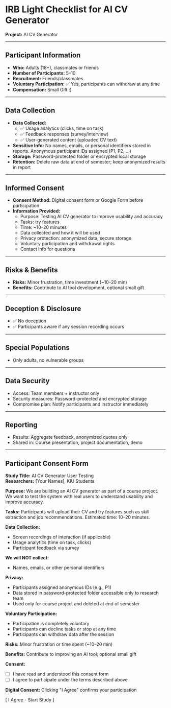 # IRB Light Checklist for AI CV Generator

**Project:** AI CV Generator  

---

## Participant Information
- **Who:** Adults (18+), classmates or friends  
- **Number of Participants:** 5–10  
- **Recruitment:** Friends/classmates
- **Voluntary Participation:** ✅ Yes, participants can withdraw at any time  
- **Compensation:** Small Gift :) 

---

## Data Collection
- **Data Collected:**  
  - ✅ Usage analytics (clicks, time on task)  
  - ✅ Feedback responses (survey/interview)  
  - ✅ User-generated content (uploaded CV text)
- **Sensitive Info:** No names, emails, or personal identifiers stored in reports. Anonymous participant IDs assigned (P1, P2, …)  
- **Storage:** Password-protected folder or encrypted local storage  
- **Retention:** Delete raw data at end of semester; keep anonymized results in report

---

## Informed Consent
- **Consent Method:** Digital consent form or Google Form before participation  
- **Information Provided:**  
  - Purpose: Testing AI CV generator to improve usability and accuracy  
  - Tasks: try features
  - Time: ~10–20 minutes  
  - Data collected and how it will be used  
  - Privacy protection: anonymized data, secure storage  
  - Voluntary participation and withdrawal rights  
  - Contact info for questions

---

## Risks & Benefits
- **Risks:** Minor frustration, time investment (~10–20 min)  
- **Benefits:** Contribute to AI tool development, optional small gift

---

## Deception & Disclosure
- ✅ No deception  
- ✅ Participants aware if any session recording occurs

---

## Special Populations
- Only adults, no vulnerable groups

---

## Data Security
- Access: Team members + instructor only  
- Security measures: Password-protected and encrypted storage  
- Compromise plan: Notify participants and instructor immediately

---

## Reporting
- Results: Aggregate feedback, anonymized quotes only  
- Shared in: Course presentation, project documentation, demo

---

## Participant Consent Form

**Study Title:** AI CV Generator User Testing  
**Researchers:** [Your Names], KIU Students  

**Purpose:** We are building an AI CV generator as part of a course project. We want to test the system with real users to understand usability and improve accuracy.  

**Tasks:** Participants will upload their CV and try features such as skill extraction and job recommendations. Estimated time: 10–20 minutes.  

**Data Collection:**  
- Screen recordings of interaction (if applicable)  
- Usage analytics (time on task, clicks)  
- Participant feedback via survey  

**We will NOT collect:**  
- Names, emails, or other personal identifiers  

**Privacy:**  
- Participants assigned anonymous IDs (e.g., P1)  
- Data stored in password-protected folder accessible only to research team  
- Used only for course project and deleted at end of semester  

**Voluntary Participation:**  
- Participation is completely voluntary  
- Participants can decline tasks or stop at any time  
- Participants can withdraw data after the session  

**Risks:** Minor frustration or time spent (~10–20 min)  

**Benefits:** Contribute to improving an AI tool; optional small gift  

**Consent:**  
- [ ] I have read and understood this consent form  
- [ ] I agree to participate under the terms described above  

**Digital Consent:** Clicking "I Agree" confirms your participation

[ I Agree - Start Study ]
